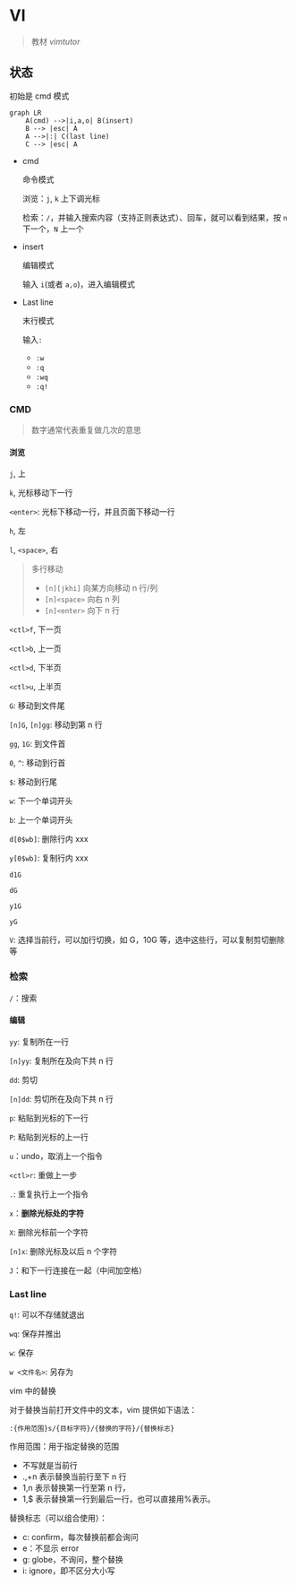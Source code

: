 # VI

> 教材 _vimtutor_

## 状态

初始是 cmd 模式

```mermaid
graph LR
	A(cmd) -->|i,a,o| B(insert)
	B --> |esc| A
	A -->|:| C(last line)
	C --> |esc| A
```

- cmd

  命令模式

  浏览：`j`, `k` 上下调光标

  检索：`/`，并输入搜索内容（支持正则表达式）、回车，就可以看到结果，按 `n` 下一个，`N` 上一个

- insert

  编辑模式

  输入 `i`(或者 `a,o`)，进入编辑模式

- Last line

  末行模式

  输入`:`

  - `:w`
  - `:q`
  - `:wq`
  - `:q!`

### CMD

> 数字通常代表重复做几次的意思

#### 浏览

`j`, 上

`k`, 光标移动下一行

`<enter>`: 光标下移动一行，并且页面下移动一行

`h`, 左

`l`, `<space>`, 右

> 多行移动
>
> - `[n][jkhi]` 向某方向移动 n 行/列
> - `[n]<space>` 向右 n 列
> - `[n]<enter>` 向下 n 行

`<ctl>f`, 下一页

`<ctl>b`, 上一页

`<ctl>d`, 下半页

`<ctl>u`, 上半页

`G`: 移动到文件尾

`[n]G`, `[n]gg`: 移动到第 n 行

`gg`, `1G`: 到文件首

`0`, `^`: 移动到行首

`$`: 移动到行尾

`w`: 下一个单词开头

`b`: 上一个单词开头

`d[0$wb]`: 删除行内 xxx

`y[0$wb]`: 复制行内 xxx

`d1G`

`dG`

`y1G`

`yG`

`V`: 选择当前行，可以加行切换，如 G，10G 等，选中这些行，可以复制剪切删除等

### 检索

`/`：搜索

#### 编辑

`yy`: 复制所在一行

`[n]yy`: 复制所在及向下共 n 行

`dd`: 剪切

`[n]dd`: 剪切所在及向下共 n 行

`p`: 粘贴到光标的下一行

`P`: 粘贴到光标的上一行

`u`：undo，取消上一个指令

`<ctl>r`: 重做上一步

`.`: 重复执行上一个指令

`x`：**删除光标处的字符**

`X`: 删除光标前一个字符

`[n]x`: 删除光标及以后 n 个字符

`J`：和下一行连接在一起（中间加空格）

### Last line

`q!`: 可以不存储就退出

`wq`: 保存并推出

`w`: 保存

`w <文件名>`: 另存为

vim 中的替换

对于替换当前打开文件中的文本，vim 提供如下语法：

`:{作用范围}s/{目标字符}/{替换的字符}/{替换标志}`

作用范围：用于指定替换的范围

- 不写就是当前行
- .,+n 表示替换当前行至下 n 行
- 1,n 表示替换第一行至第 n 行，
- 1,$ 表示替换第一行到最后一行，也可以直接用%表示。

替换标志（可以组合使用）：

- c: confirm，每次替换前都会询问
- e：不显示 error
- g: globe，不询问，整个替换
- i: ignore，即不区分大小写
